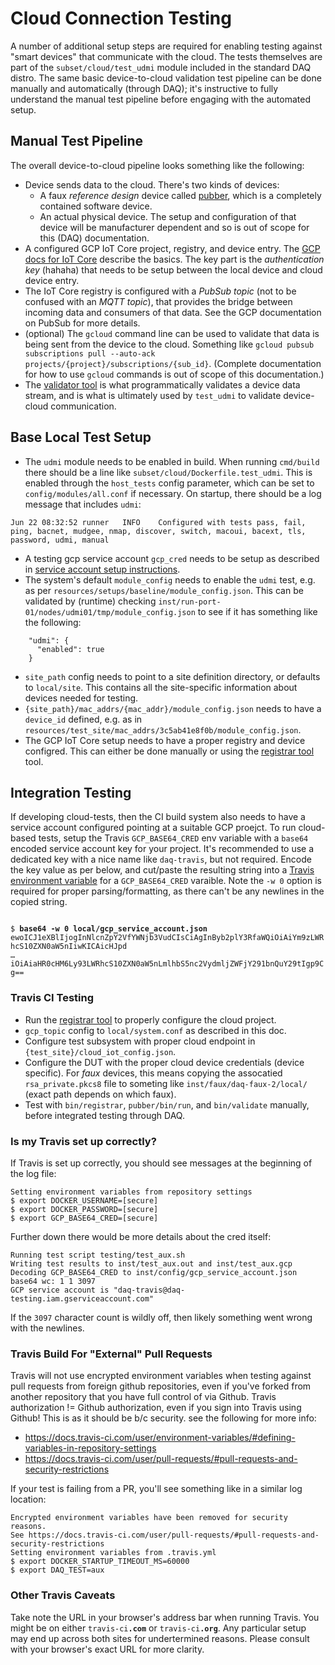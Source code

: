 # Cloud Connection Testing

A number of additional setup steps are required for enabling testing against "smart devices"
that communicate with the cloud. The tests themselves are part of the `subset/cloud/test_udmi`
module included in the standard DAQ distro. The same basic device-to-cloud validation test
pipeline can be done manually and automatically (through DAQ); it's instructive to fully
understand the manual test pipeline before engaging with the automated setup.

## Manual Test Pipeline

The overall device-to-cloud pipeline looks something like the following:

* Device sends data to the cloud. There's two kinds of devices:
  * A faux _reference design_ device called [pubber](pubber.md), which is a completely contained
  software device.
  * An actual physical device. The setup and configuration of that device will be manufacturer
  dependent and so is out of scope for this (DAQ) documentation.
* A configured GCP IoT Core project, registry, and device entry. The
[GCP docs for IoT Core](https://cloud.google.com/iot/docs/how-tos/devices) describe the basics. The
key part is the _authentication key_ (hahaha) that needs to be setup between the local device and
cloud device entry.
* The IoT Core registry is configured with a _PubSub topic_ (not to be confused with an _MQTT topic_),
that provides the bridge between incoming data and consumers of that data. See the GCP documentation
on PubSub for more details.
* (optional) The `gcloud` command line can be used to validate that data is being sent from the
device to the cloud. Something like
`gcloud pubsub subscriptions pull --auto-ack projects/{project}/subscriptions/{sub_id}`.
(Complete documentation for how to use `gcloud` commands is out of scope of this documentation.)
* The [validator tool](validator.md) is what programmatically validates a device data stream, and
is what is ultimately used by `test_udmi` to validate device-cloud communication.

## Base Local Test Setup

* The `udmi` module needs to be enabled in build. When running `cmd/build` there should be a line
like `subset/cloud/Dockerfile.test_udmi`. This is enabled through the `host_tests` config parameter,
which can be set to `config/modules/all.conf` if necessary. On startup, there should be a log
message that includes `udmi`:
```
Jun 22 08:32:52 runner   INFO    Configured with tests pass, fail, ping, bacnet, mudgee, nmap, discover, switch, macoui, bacext, tls, password, udmi, manual
```
* A testing gcp service account `gcp_cred` needs to be setup as described in
[service account setup instructions](service.md).
* The system's default `module_config` needs to enable the `udmi` test, e.g. as per
`resources/setups/baseline/module_config.json`. This can be validated by (runtime) checking
`inst/run-port-01/nodes/udmi01/tmp/module_config.json` to see if it has something like the following:
```
    "udmi": {
      "enabled": true
    }
```
* `site_path` config needs to point to a site definition directory, or defaults to `local/site`.
This contains all the site-specific information about devices needed for testing.
* `{site_path}/mac_addrs/{mac_addr}/module_config.json` needs to have a `device_id` defined, e.g.
as in `resources/test_site/mac_addrs/3c5ab41e8f0b/module_config.json`.
* The GCP IoT Core setup needs to have a proper registry and device configred. This can either
be done manually or using the [registrar tool](registrar.md) tool.

## Integration Testing

If developing cloud-tests, then the CI build system also needs to have a service account configured
pointing at a suitable GCP proejct. To run cloud-based tests, setup the Travis `GCP_BASE64_CRED`
env variable with a `base64` encoded service account key for your project. It's recommended to
use a dedicated key with a nice name like `daq-travis`, but not required. Encode the key value
as per below, and cut/paste the resulting string into a
[Travis environment variable](https://docs.travis-ci.com/user/environment-variables/#defining-variables-in-repository-settings)
for a `GCP_BASE64_CRED` varaible. Note the `-w 0` option is required for proper parsing/formatting,
as there can't be any newlines in the copied string.

<code>
$ <b>base64 -w 0 local/gcp_service_account.json</b>
ewoICJ1eXBlIjogInNlcnZpY2VfYWNjb3VudCIsCiAgInByb2plY3RfaWQiOiAiYm9zLWRhcS10ZXN0aW5nIiwKICAicHJpd
&hellip;
iOiAiaHR0cHM6Ly93LWRhcS10ZXN0aW5nLmlhbS5nc2VydmljZWFjY291bnQuY29tIgp9Cg==
</code>

### Travis CI Testing

* Run the [registrar tool](registrar.md) to properly configure the cloud project.
* `gcp_topic` config to `local/system.conf` as described in this doc.
* Configure test subsystem with proper cloud endpoint in `{test_site}/cloud_iot_config.json`.
* Configure the DUT with the proper cloud device credentials (device specific). For _faux_ devices, this means copying
the assocatied `rsa_private.pkcs8` file to someting like `inst/faux/daq-faux-2/local/` (exact path depends on which faux).
* Test with `bin/registrar`, `pubber/bin/run`, and `bin/validate` manually, before integrated testing through DAQ.

### Is my Travis set up correctly?

If Travis is set up correctly, you should see messages at the beginning of the log file:
```
Setting environment variables from repository settings
$ export DOCKER_USERNAME=[secure]
$ export DOCKER_PASSWORD=[secure]
$ export GCP_BASE64_CRED=[secure]
```

Further down there would be more details about the cred itself:
```
Running test script testing/test_aux.sh
Writing test results to inst/test_aux.out and inst/test_aux.gcp
Decoding GCP_BASE64_CRED to inst/config/gcp_service_account.json
base64 wc: 1 1 3097
GCP service account is "daq-travis@daq-testing.iam.gserviceaccount.com"
```

If the `3097` character count is wildly off, then likely something went wrong with the newlines.

### Travis Build For "External" Pull Requests

Travis will not use encrypted environment variables when testing against pull requests
from foreign github repositories, even if you've forked from another repository that you
have full control of via Github. Travis authorization != Github authorization, even if
you sign into Travis using Github! This is as it should be b/c security. see the following
for more info:

- https://docs.travis-ci.com/user/environment-variables/#defining-variables-in-repository-settings
- https://docs.travis-ci.com/user/pull-requests/#pull-requests-and-security-restrictions

If your test is failing from a PR, you'll see something like in a similar log location:

```
Encrypted environment variables have been removed for security reasons.
See https://docs.travis-ci.com/user/pull-requests/#pull-requests-and-security-restrictions
Setting environment variables from .travis.yml
$ export DOCKER_STARTUP_TIMEOUT_MS=60000
$ export DAQ_TEST=aux
```

### Other Travis Caveats

Take note the URL in your browser's address bar when running Travis. You might be on either
<code>travis-ci<b>.com</b></code> or <code>travis-ci<b>.org</b></code>. Any particular setup
may end up across both sites for undertermined reasons. Please consult with your browser's
exact URL for more clarity.
